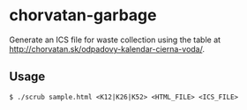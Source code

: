 # chorvatan-garbage
Generate an ICS file for waste collection using the table at
http://chorvatan.sk/odpadovy-kalendar-cierna-voda/.

## Usage
`$ ./scrub sample.html <K12|K26|K52> <HTML_FILE> <ICS_FILE>`
